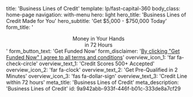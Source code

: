 title: 'Business Lines of Credit'
template: lp/fast-capital-360
body_class: home-page
navigation: with-menu
hero: light
hero_title: 'Business Lines of Credit Made for You'
hero_subtitle: 'Get $5,000 - $750,000 Today'
form_title: '<center>Money in Your Hands</br>in 72 Hours</center>'
form_button_text: 'Get Funded Now'
form_disclaimer: '<a href="/terms-of-use" target="_blank">By clicking "Get Funded Now" I agree to all <span>terms and conditions</span></a>'
overview_icon_1: 'far fa-check-circle'
overview_text_1: 'Credit Scores 500+ Accepted'
overview_icon_2: 'far fa-clock'
overview_text_2: 'Get Pre-Qualified in 2 Minutes'
overview_icon_3: 'fas fa-dollar-sign'
overview_text_3: 'Credit Line within 72 hours'
meta_title: 'Business Lines of Credit'
meta_description: 'Business Lines of Credit'
id: 9a942abb-933f-446f-b01c-333de8a7cf29
